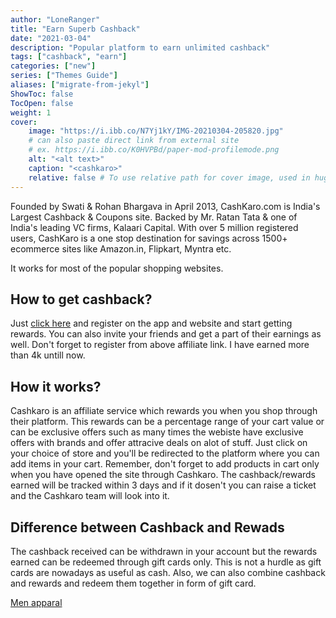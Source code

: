 ```yaml
---
author: "LoneRanger"
title: "Earn Superb Cashback"
date: "2021-03-04"
description: "Popular platform to earn unlimited cashback"
tags: ["cashback", "earn"]
categories: ["new"]
series: ["Themes Guide"]
aliases: ["migrate-from-jekyl"]
ShowToc: false
TocOpen: false
weight: 1
cover:
    image: "https://i.ibb.co/N7Yj1kY/IMG-20210304-205820.jpg"
    # can also paste direct link from external site
    # ex. https://i.ibb.co/K0HVPBd/paper-mod-profilemode.png
    alt: "<alt text>"
    caption: "<cashkaro>"
    relative: false # To use relative path for cover image, used in hugo Page-bundles
---
```

Founded by Swati & Rohan Bhargava in April 2013, CashKaro.com is India's Largest Cashback & Coupons site. Backed by Mr. Ratan Tata & one of India's leading VC firms, Kalaari Capital. With over 5 million registered users, CashKaro is a one stop destination for savings across 1500+ ecommerce sites like Amazon.in, Flipkart, Myntra etc.

It works for most of the popular shopping websites.

## How to get cashback?

Just [click here](https://cashk.app.link/XQPsy7f3leb) and register on the app and website and start getting rewards. You can also invite your friends and get a part of their earnings as well. Don't forget to register from above affiliate link. I have earned more than 4k untill now.

## How it works?
Cashkaro is an affiliate service which rewards you when you shop through their platform. This rewards can be a percentage range of your cart value or can be exclusive offers such as many times the webiste have exclusive offers with brands and offer attracive deals on alot of stuff.
Just click on your choice of store and you'll be redirected to the platform where you can add items in your cart.
Remember, don't forget to add products in cart only when you have opened the site through Cashkaro.
The cashback/rewards earned will be tracked within 3 days and if it dosen't you can raise a ticket and the Cashkaro team will look into it.

## Difference between Cashback and Rewads
The cashback received can be withdrawn in your account but the rewards earned can be redeemed through gift cards only. This is not a hurdle as gift cards are nowadays as useful as cash. Also, we can also combine cashback and rewards and redeem them together in form of gift card.

<a target="_blank" href="https://www.amazon.in/b?_encoding=UTF8&tag=shailendr04ce-21&linkCode=ur2&linkId=1992a27c5d8e9484b7c3f2547c14b22c&camp=3638&creative=24630&node=1968024031">Men apparal</a>

<script src="//z-na.amazon-adsystem.com/widgets/onejs?MarketPlace=US&adInstanceId=8ba2d70f-e1d0-4913-b411-9ad02b54e3b2"></script>

